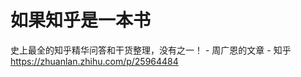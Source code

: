 # 如果知乎是一本书







史上最全的知乎精华问答和干货整理，没有之一！ \- 周广恩的文章 \- 知乎 https://zhuanlan.zhihu.com/p/25964484














